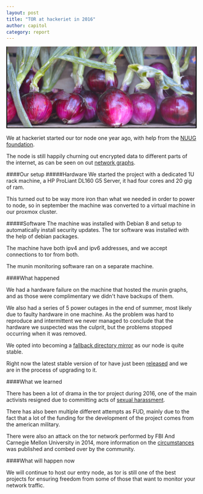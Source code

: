 ```yaml
---
layout: post
title: "TOR at hackeriet in 2016"
author: capitol
category: report
---
```

![onions](/images/red_onions.jpg)

We at hackeriet started our tor node one year ago, with help from the
[NUUG foundation](http://www.nuugfoundation.no/no/).

The node is still happily churning out encrypted data to different parts of the 
internet, as can be seen on out [network graphs](https://munin.hackeriet.no/munin/hackeriet.no/tor-node001.hackeriet.no/if_eth0.html).

####Our setup
#####Hardware
We started the project with a dedicated 1U rack machine, a HP ProLiant DL160 G5 Server,
it had four cores and 20 gig of ram.

This turned out to be way more iron than what we needed in order to power to node, so
in september the machine was converted to a virtual machine in our proxmox cluster.

#####Software
The machine was installed with Debian 8 and setup to automatically install security
updates. The tor software was installed with the help of debian packages.

The machine have both ipv4 and ipv6 addresses, and we accept connections to tor from
both.

The munin monitoring software ran on a separate machine.

####What happened

We had a hardware failure on the machine that hosted the munin graphs, and as those
were complimentary we didn't have backups of them.

We also had a series of 5 power outages in the end of summer, most likely due
to faulty hardware in one machine. As the problem was hard to reproduce and intermittent
we never managed to conclude that the hardware we suspected was the culprit, but the
problems stopped occurring when it was removed.

We opted into becoming a [fallback directory mirror](https://trac.torproject.org/projects/tor/wiki/doc/FallbackDirectoryMirrors)
as our node is quite stable.

Right now the latest stable version of tor have just been [released](https://blog.torproject.org/blog/tor-0306-released-new-series-stable)
and we are in the process of upgrading to it.

####What we learned

There has been a lot of drama in the tor project during 2016, one of the
main activists resigned due to committing acts of [sexual harassment](https://blog.torproject.org/blog/statement).

There has also been multiple different attempts as FUD, mainly due to the fact
that a lot of the funding for the development of the project comes from the american military.

There were also an attack on the tor network performed by FBI And Carnegie Mellon University
in 2014, more information on the [circumstances](http://qntra.net/2016/02/silk-road-2-0-case-confirms-fbi-and-cmu-tor-attack-collaboration/)
was published and combed over by the community.

####What will happen now

We will continue to host our entry node, as tor is still one of the best projects
for ensuring freedom from some of those that want to monitor your network traffic.
